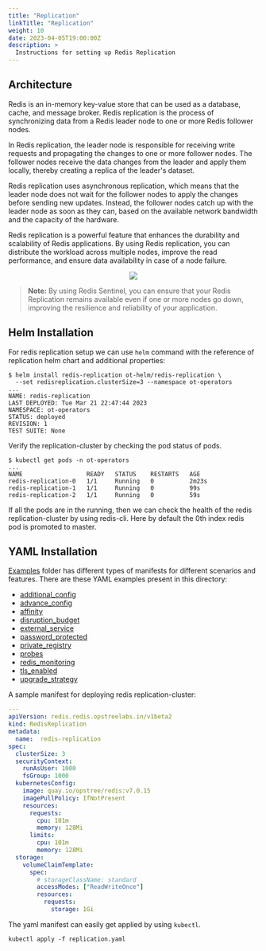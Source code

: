 ```yaml
---
title: "Replication"
linkTitle: "Replication"
weight: 10
date: 2023-04-05T19:00:00Z
description: >
  Instructions for setting up Redis Replication
---
```


## Architecture

Redis is an in-memory key-value store that can be used as a database, cache, and message broker. Redis replication is the process of synchronizing data from a Redis leader node to one or more Redis follower nodes.

In Redis replication, the leader node is responsible for receiving write requests and propagating the changes to one or more follower nodes. The follower nodes receive the data changes from the leader and apply them locally, thereby creating a replica of the leader's dataset.

Redis replication uses asynchronous replication, which means that the leader node does not wait for the follower nodes to apply the changes before sending new updates. Instead, the follower nodes catch up with the leader node as soon as they can, based on the available network bandwidth and the capacity of the hardware.

Redis replication is a powerful feature that enhances the durability and scalability of Redis applications. By using Redis replication, you can distribute the workload across multiple nodes, improve the read performance, and ensure data availability in case of a node failure.

<div align="center" class="mb-0">
    <img src="../../../images/replication-redis.png">
</div>

> **Note:** By using Redis Sentinel, you can ensure that your Redis Replication remains available even if one or more nodes go down, improving the resilience and reliability of your application.

## Helm Installation

For redis replication setup we can use `helm` command with the reference of replication helm chart and additional properties:

```shell
$ helm install redis-replication ot-helm/redis-replication \
  --set redisreplication.clusterSize=3 --namespace ot-operators
...
NAME: redis-replication
LAST DEPLOYED: Tue Mar 21 22:47:44 2023
NAMESPACE: ot-operators
STATUS: deployed
REVISION: 1
TEST SUITE: None
```

Verify the replication-cluster by checking the pod status of pods.

```shell
$ kubectl get pods -n ot-operators
...
NAME                  READY   STATUS    RESTARTS   AGE
redis-replication-0   1/1     Running   0          2m23s
redis-replication-1   1/1     Running   0          99s
redis-replication-2   1/1     Running   0          59s
```

If all the pods are in the running, then we can check the health of the redis replication-cluster by using redis-cli. Here by default the 0th index redis pod is promoted to master.

## YAML Installation

[Examples](https://github.com/OT-CONTAINER-KIT/redis-operator/tree/main/example/v1beta2) folder has different types of manifests for different scenarios and features. There are these YAML examples present in this directory:

- [additional_config](https://github.com/OT-CONTAINER-KIT/redis-operator/tree/main/example/v1beta2/additional_config)
- [advance_config](https://github.com/OT-CONTAINER-KIT/redis-operator/tree/main/example/v1beta2/advance_config)
- [affinity](https://github.com/OT-CONTAINER-KIT/redis-operator/tree/main/example/v1beta2/affinity)
- [disruption_budget](https://github.com/OT-CONTAINER-KIT/redis-operator/tree/main/example/v1beta2/disruption_budget)
- [external_service](https://github.com/OT-CONTAINER-KIT/redis-operator/tree/main/example/v1beta2/external_service)
- [password_protected](https://github.com/OT-CONTAINER-KIT/redis-operator/tree/main/example/v1beta2/password_protected)
- [private_registry](https://github.com/OT-CONTAINER-KIT/redis-operator/tree/main/example/v1beta2/private_registry)
- [probes](https://github.com/OT-CONTAINER-KIT/redis-operator/tree/main/example/v1beta2/probes)
- [redis_monitoring](https://github.com/OT-CONTAINER-KIT/redis-operator/tree/main/example/v1beta2/redis_monitoring)
- [tls_enabled](https://github.com/OT-CONTAINER-KIT/redis-operator/tree/main/example/v1beta2/tls_enabled)
- [upgrade_strategy](https://github.com/OT-CONTAINER-KIT/redis-operator/tree/main/example/v1beta2/upgrade-strategy)

A sample manifest for deploying redis replication-cluster:

```yaml
---
apiVersion: redis.redis.opstreelabs.in/v1beta2
kind: RedisReplication
metadata:
  name:  redis-replication
spec:
  clusterSize: 3
  securityContext:
    runAsUser: 1000
    fsGroup: 1000
  kubernetesConfig:
    image: quay.io/opstree/redis:v7.0.15
    imagePullPolicy: IfNotPresent
    resources:
      requests:
        cpu: 101m
        memory: 128Mi
      limits:
        cpu: 101m
        memory: 128Mi
  storage:
    volumeClaimTemplate:
      spec:
        # storageClassName: standard
        accessModes: ["ReadWriteOnce"]
        resources:
          requests:
            storage: 1Gi
```

The yaml manifest can easily get applied by using `kubectl`.

```shell
kubectl apply -f replication.yaml
```
